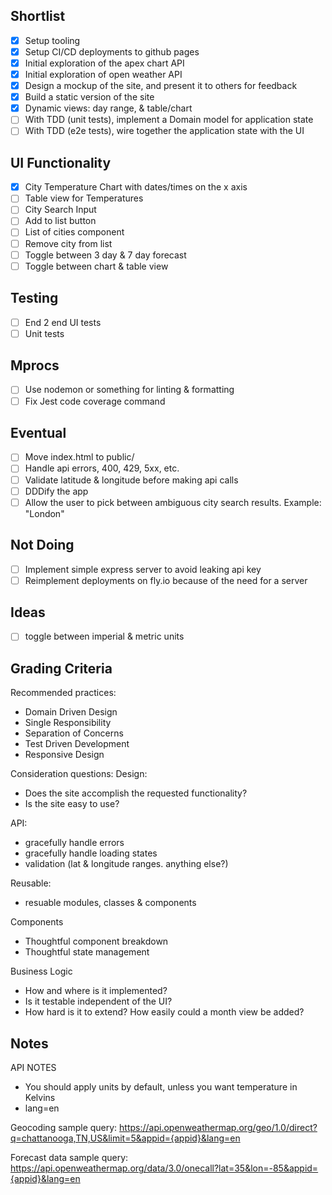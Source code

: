 ## Shortlist
- [x] Setup tooling
- [x] Setup CI/CD deployments to github pages
- [x] Initial exploration of the apex chart API
- [x] Initial exploration of open weather API
- [x] Design a mockup of the site, and present it to others for feedback
- [x] Build a static version of the site
- [x] Dynamic views: day range, & table/chart
- [ ] With TDD (unit tests), implement a Domain model for application state
- [ ] With TDD (e2e tests), wire together the application state with the UI

## UI Functionality
- [x] City Temperature Chart with dates/times on the x axis
- [ ] Table view for Temperatures
- [ ] City Search Input
- [ ] Add to list button
- [ ] List of cities component
- [ ] Remove city from list
- [ ] Toggle between 3 day & 7 day forecast
- [ ] Toggle between chart & table view

## Testing
- [ ] End 2 end UI tests
- [ ] Unit tests

## Mprocs
- [ ] Use nodemon or something for linting & formatting
- [ ] Fix Jest code coverage command

## Eventual
- [ ] Move index.html to public/
- [ ] Handle api errors, 400, 429, 5xx, etc.
- [ ] Validate latitude & longitude before making api calls
- [ ] DDDify the app
- [ ] Allow the user to pick between ambiguous city search results. Example: "London"

## Not Doing
- [ ] Implement simple express server to avoid leaking api key
- [ ] Reimplement deployments on fly.io because of the need for a server

## Ideas
- [ ] toggle between imperial & metric units

## Grading Criteria
Recommended practices:
- Domain Driven Design
- Single Responsibility
- Separation of Concerns
- Test Driven Development
- Responsive Design

Consideration questions:
Design:
- Does the site accomplish the requested functionality?
- Is the site easy to use?

API:
- gracefully handle errors
- gracefully handle loading states
- validation (lat & longitude ranges. anything else?)

Reusable:
- resuable modules, classes & components

Components
- Thoughtful component breakdown
- Thoughtful state management

Business Logic
- How and where is it implemented?
- Is it testable independent of the UI?
- How hard is it to extend? How easily could a month view be added?


## Notes
API NOTES
- You should apply units by default, unless you want temperature in Kelvins
- lang=en

Geocoding sample query:
https://api.openweathermap.org/geo/1.0/direct?q=chattanooga,TN,US&limit=5&appid={appid}&lang=en

Forecast data sample query:
https://api.openweathermap.org/data/3.0/onecall?lat=35&lon=-85&appid={appid}&lang=en

